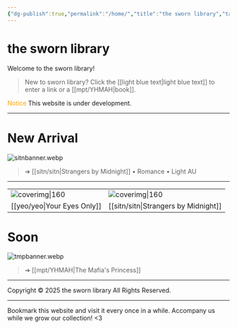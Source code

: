 ```yaml
---
{"dg-publish":true,"permalink":"/home/","title":"the sworn library","tags":["gardenEntry"]}
---
```


# the sworn library
Welcome to the sworn library!

> New to sworn library?
Click the [[light blue text\|light blue text]] to enter a link or a [[mpt/YHMAH\|book]].

<span style="color:#FFA500">Notice</span>
This website is under development.

***

# New Arrival
![sitnbanner.webp](/img/user/sitn/sitnbanner.webp)
> ➔ [[sitn/sitn\|Strangers by Midnight]] • Romance • Light AU


***

|                                     |                                      |
| :---------------------------------- | :----------------------------------- |
| ![coverimg\|160](/img/user/yeo/yeostorage/yeocover.webp)<br> | ![coverimg\|160](/img/user/sitn/sitncover.webp)<br> |
| [[yeo/yeo\|Your Eyes Only]]             | [[sitn/sitn\|Strangers by Midnight]]      |

# Soon

![tmpbanner.webp](/img/user/b%20storage/a%20storage/tmpbanner.webp)
>  ➔ [[mpt/YHMAH\|The Mafia's Princess]] 

---
Copyright © 2025 the sworn library
All Rights Reserved.

***

Bookmark this website and visit it every once in a while. Accompany us while we grow our collection! <3

